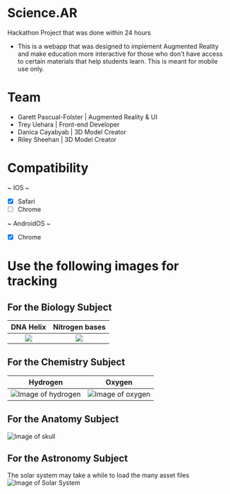 # Science.AR
Hackathon Project that was done within 24 hours
- This is a webapp that was designed to implement Augmented Reality
  and make education more interactive for those who don't have access
  to certain materials that help students learn. This is meant for mobile use only.
 
# Team
 - Garett Pascual-Folster | Augmented Reality & UI
 - Trey Uehara | Front-end Developer
 - Danica Cayabyab | 3D Model Creator
 - Riley Sheehan | 3D Model Creator
  
 # Compatibility
 ~ IOS ~                  
 - [X] Safari
 - [ ] Chrome

~ AndroidOS ~
- [X] Chrome

# Use the following images for tracking

## For the Biology Subject
DNA Helix                 |   Nitrogen bases
:------------------------:|:-------------------------:
![](https://garettpf.github.io/Science.AR/img/pattern-dnahelix.png) | ![](https://garettpf.github.io/Science.AR/img/pattern-nitrogen-bases1.png)

## For the Chemistry Subject
Hydrogen        |   Oxygen
:--------------:|:--------------------:
![Image of hydrogen](https://garettpf.github.io/Science.AR/img/pattern-Hydrogen.png) | ![Image of oxygen](https://garettpf.github.io/Science.AR/img/pattern-Oxygen.png)

## For the Anatomy Subject
![Image of skull](https://garettpf.github.io/Science.AR/img/pattern-skull.png)

## For the Astronomy Subject
The solar system may take a while to load the many asset files
![Image of Solar System](https://garettpf.github.io/Science.AR/img/pattern-Solarsystem.png)

